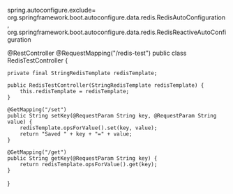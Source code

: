 spring.autoconfigure.exclude=\
org.springframework.boot.autoconfigure.data.redis.RedisAutoConfiguration,\
org.springframework.boot.autoconfigure.data.redis.RedisReactiveAutoConfiguration


@RestController
@RequestMapping("/redis-test")
public class RedisTestController {

    private final StringRedisTemplate redisTemplate;

    public RedisTestController(StringRedisTemplate redisTemplate) {
        this.redisTemplate = redisTemplate;
    }

    @GetMapping("/set")
    public String setKey(@RequestParam String key, @RequestParam String value) {
        redisTemplate.opsForValue().set(key, value);
        return "Saved " + key + "=" + value;
    }

    @GetMapping("/get")
    public String getKey(@RequestParam String key) {
        return redisTemplate.opsForValue().get(key);
    }
}